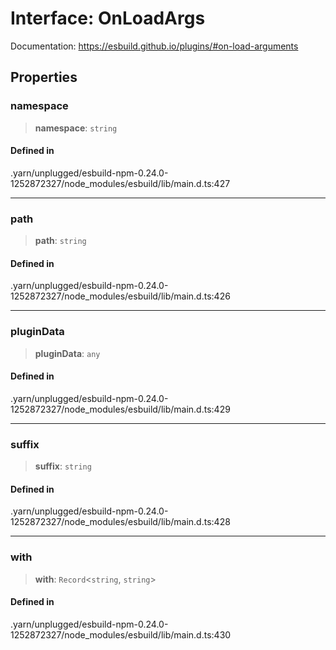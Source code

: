 # Interface: OnLoadArgs

Documentation: https://esbuild.github.io/plugins/#on-load-arguments

## Properties

### namespace

> **namespace**: `string`

#### Defined in

.yarn/unplugged/esbuild-npm-0.24.0-1252872327/node\_modules/esbuild/lib/main.d.ts:427

***

### path

> **path**: `string`

#### Defined in

.yarn/unplugged/esbuild-npm-0.24.0-1252872327/node\_modules/esbuild/lib/main.d.ts:426

***

### pluginData

> **pluginData**: `any`

#### Defined in

.yarn/unplugged/esbuild-npm-0.24.0-1252872327/node\_modules/esbuild/lib/main.d.ts:429

***

### suffix

> **suffix**: `string`

#### Defined in

.yarn/unplugged/esbuild-npm-0.24.0-1252872327/node\_modules/esbuild/lib/main.d.ts:428

***

### with

> **with**: `Record`\<`string`, `string`\>

#### Defined in

.yarn/unplugged/esbuild-npm-0.24.0-1252872327/node\_modules/esbuild/lib/main.d.ts:430
